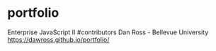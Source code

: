 # portfolio
Enterprise JavaScript II
#contributors
Dan Ross - Bellevue University
https://dawross.github.io/portfolio/